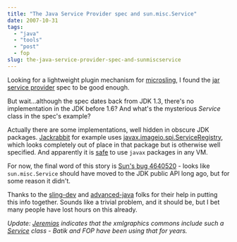 ```yaml
---
title: "The Java Service Provider spec and sun.misc.Service"
date: 2007-10-31
tags: 
  - "java"
  - "tools"
  - "post"
  - fop
slug: the-java-service-provider-spec-and-sunmiscservice
---
```


Looking for a lightweight plugin mechanism for [microsling](https://issues.apache.org/jira/browse/SLING-47), I found the [jar service provider](http://java.sun.com/j2se/1.4.2/docs/guide/jar/jar.html#Service%20Provider) spec to be good enough.

But wait...although the spec dates back from JDK 1.3, there's no implementation in the JDK before 1.6? And what's the mysterious _Service_ class in the spec's example?

Actually there are some implementations, well hidden in obscure JDK packages. [Jackrabbit](http://jackrabbit.apache.org) for example uses [javax.imageio.spi.ServiceRegistry](http://java.sun.com/j2se/1.4.2/docs/api/javax/imageio/spi/ServiceRegistry.html), which looks completely out of place in that package but is otherwise well specified. And apparently it is [safe](http://java.sun.com/products/jdk/faq/faq-sun-packages.html) to use `javax` packages in any VM.

For now, the final word of this story is [Sun's bug 4640520](http://bugs.sun.com/bugdatabase/view_bug.do?bug_id=4640520) - looks like `sun.misc.Service` should have moved to the JDK public API long ago, but for some reason it didn't.

Thanks to the [sling-dev](http://incubator.apache.org/sling) and [advanced-java](http://discuss.develop.com/advanced-java.html) folks for their help in putting this info together. Sounds like a trivial problem, and it should be, but I bet many people have lost hours on this already.

_Update: [Jeremias](http://www.jeremias-maerki.ch/) indicates that the xmlgraphics commons include such a [Service](http://svn.apache.org/viewvc/xmlgraphics/commons/trunk/src/java/org/apache/xmlgraphics/util/Service.java?view=markup) class - Batik and FOP have been using that for years._

